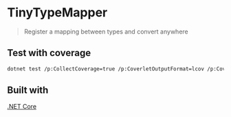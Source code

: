 # TinyTypeMapper

> Register a mapping between types and convert anywhere

## Test with coverage

```sh
dotnet test /p:CollectCoverage=true /p:CoverletOutputFormat=lcov /p:CoverletOutput=./lcov
```

## Built with

[.NET Core](https://docs.microsoft.com/en-us/dotnet/core/about)